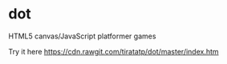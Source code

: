# dot
HTML5 canvas/JavaScript platformer games

Try it here https://cdn.rawgit.com/tiratatp/dot/master/index.htm
